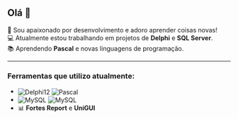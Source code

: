 ## Olá 👋

🌟 Sou apaixonado por desenvolvimento e adoro aprender coisas novas!  
💻 Atualmente estou trabalhando em projetos de **Delphi** e **SQL Server**.  
📚 Aprendendo **Pascal** e novas linguagens de programação.

---

### Ferramentas que utilizo atualmente:
- <div style="display: inline_block">
    <img align="center" alt="Delphi12" src="https://img.shields.io/badge/Delphi-CC342D?style=for-the-badge&logo=delphi&logoColor=white" />
    <img align="center" alt="Pascal" src="https://img.shields.io/badge/Pascal-Language-yellow?logo=delphi&logoColor=black" />
- <div style="display: inline_block">
      <img align="center" alt="MySQL" src="https://img.shields.io/badge/SQL%20Server-Database-blue?logo=microsoftsqlserver&logoColor=white" />
      <img align="center" alt="MySQL" src="https://img.shields.io/badge/MySQL-Database-blue?logo=mysql&logoColor=white" />
- 📊 **Fortes Report** e **UniGUI**



  
  


<!--
**Wellricio/Wellricio** is a ✨ _special_ ✨ repository because its `README.md` (this file) appears on your GitHub profile.

Here are some ideas to get you started:

- 🔭 I’m currently working on ...
- 🌱 I’m currently learning ...
- 👯 I’m looking to collaborate on ...
- 🤔 I’m looking for help with ...
- 💬 Ask me about ...
- 📫 How to reach me: ...
- 😄 Pronouns: ...
- ⚡ Fun fact: ...
-->

